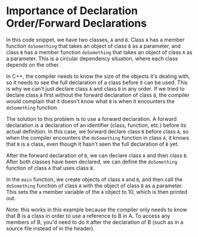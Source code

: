 # Importance of Declaration Order/Forward Declarations

In this code snippet, we have two classes, `A` and `B`. Class `A` has a member function `doSomething` that takes an object of class `B` as a parameter, and class `B` has a member function `doSomething` that takes an object of class `A` as a parameter. This is a circular dependency situation, where each class depends on the other.

In C++, the compiler needs to know the size of the objects it's dealing with, so it needs to see the full declaration of a class before it can be used. This is why we can't just declare class `A` and class `B` in any order. If we tried to declare class `A` first without the forward declaration of class `B`, the compiler would complain that it doesn't know what `B` is when it encounters the `doSomething` function.

The solution to this problem is to use a forward declaration. A forward declaration is a declaration of an identifier (class, function, etc.) before its actual definition. In this case, we forward declare class `B` before class `A`, so when the compiler encounters the `doSomething` function in class `A`, it knows that `B` is a class, even though it hasn't seen the full declaration of `B` yet.

After the forward declaration of `B`, we can declare class `A` and then class `B`. After both classes have been declared, we can define the `doSomething` function of class `A` that uses class `B`.

In the `main` function, we create objects of class `A` and `B`, and then call the `doSomething` function of class `A` with the object of class `B` as a parameter. This sets the `a` member variable of the `A` object to 10, which is then printed out.

Note: this works in this example because the compiler only needs to know that B is a class in order to use a reference to B in A. To access any members of B, you'd need to do it after the declaration of B (such as in a source file instead of in the header).
